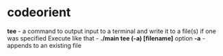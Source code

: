 # codeorient
**tee** - a command to output input to a terminal and write it to a file(s) if one was specified
Execute like that - **./main tee (-a) [filename]**
option **-a** - appends to an existing file
